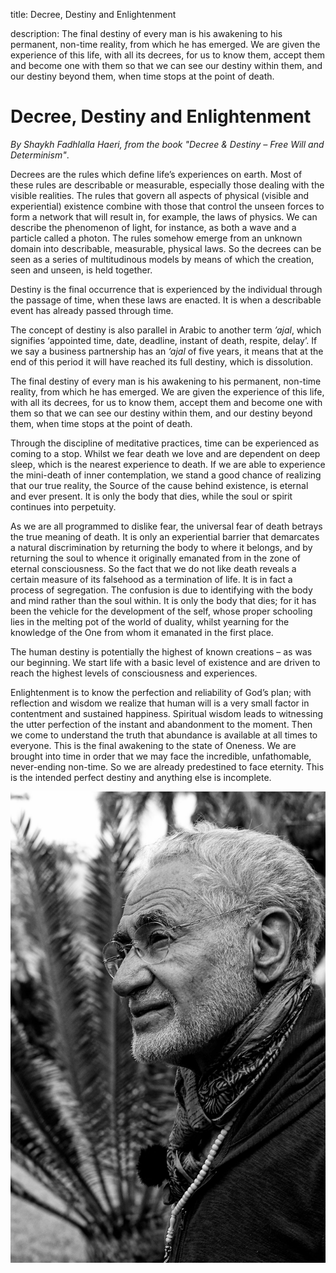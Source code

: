 title: Decree, Destiny and Enlightenment

description: The final destiny of every man is his awakening to his permanent, non-time reality, from which he has emerged. We are given the experience of this life, with all its decrees, for us to know them, accept them and become one with them so that we can see our destiny within them, and our destiny beyond them, when time stops at the point of death.

# Decree, Destiny and Enlightenment

_By Shaykh Fadhlalla Haeri, from the book "Decree & Destiny – Free Will and Determinism"_. 

Decrees are the rules which define life’s experiences on earth. Most of these rules are describable or measurable, especially those dealing with the visible realities. The rules that govern all aspects of physical (visible and experiential) existence combine with those that control the unseen forces to form a network that will result in, for example, the laws of physics. We can describe the phenomenon of light, for instance, as both a wave and a particle called a photon. The rules somehow emerge from an unknown domain into describable, measurable, physical laws. So the decrees can be seen as a series of multitudinous models by means of which the creation, seen and unseen, is held together.

Destiny is the final occurrence that is experienced by the individual through the passage of time, when these laws are enacted. It is when a describable event has already passed through time.

The concept of destiny is also parallel in Arabic to another term _’ajal_, which signifies ‘appointed time, date, deadline, instant of death, respite, delay’. If we say a business partnership has an _‘ajal_ of five years, it means that at the end of this period it will have reached its full destiny, which is dissolution.

The final destiny of every man is his awakening to his permanent, non-time reality, from which he has emerged. We are given the experience of this life, with all its decrees, for us to know them, accept them and become one with them so that we can see our destiny within them, and our destiny beyond them, when time stops at the point of death.

Through the discipline of meditative practices, time can be experienced as coming to a stop. Whilst we fear death we love and are dependent on deep sleep, which is the nearest experience to death. If we are able to experience the mini-death of inner contemplation, we stand a good chance of realizing that our true reality, the Source of the cause behind existence, is eternal and ever present. It is only the body that dies, while the soul or spirit continues into perpetuity.

As we are all programmed to dislike fear, the universal fear of death betrays the true meaning of death. It is only an experiential barrier that demarcates a natural discrimination by returning the body to where it belongs, and by returning the soul to whence it originally emanated from in the zone of eternal consciousness. So the fact that we do not like death reveals a certain measure of its falsehood as a termination of life. It is in fact a process of segregation. The confusion is due to identifying with the body and mind rather than the soul within. It is only the body that dies; for it has been the vehicle for the development of the self, whose proper schooling lies in the melting pot of the world of duality, whilst yearning for the knowledge of the One from whom it emanated in the first place.

The human destiny is potentially the highest of known creations – as was our beginning. We start life with a basic level of existence and are driven to reach the highest levels of consciousness and experiences.

Enlightenment is to know the perfection and reliability of God’s plan; with reflection and wisdom we realize that human will is a very small factor in contentment and sustained happiness. Spiritual wisdom leads to witnessing the utter perfection of the instant and abandonment to the moment. Then we come to understand the truth that abundance is available at all times to everyone. This is the final awakening to the state of Oneness. We are brought into time in order that we may face the incredible, unfathomable, never-ending non-time. So we are already predestined to face eternity. This is the intended perfect destiny and anything else is incomplete.

![Decreed](./img/sfh_decree.jpg)